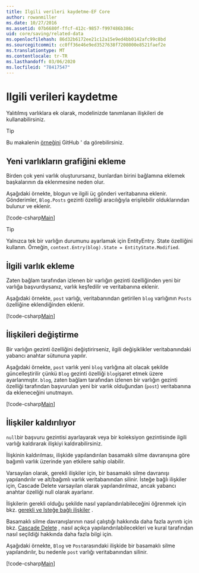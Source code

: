 ```yaml
---
title: Ilgili verileri kaydetme-EF Core
author: rowanmiller
ms.date: 10/27/2016
ms.assetid: 07b6680f-ffcf-412c-9857-f997486b386c
uid: core/saving/related-data
ms.openlocfilehash: 86d32b6172ee21c12a15e9ed4bb0142afc99c8bd
ms.sourcegitcommit: cc0ff36e46e9ed3527638f7208000e8521faef2e
ms.translationtype: MT
ms.contentlocale: tr-TR
ms.lasthandoff: 03/06/2020
ms.locfileid: "78417547"
---
```

# <a name="saving-related-data"></a>Ilgili verileri kaydetme

Yalıtılmış varlıklara ek olarak, modelinizde tanımlanan ilişkileri de kullanabilirsiniz.

> [!TIP]  
> Bu makalenin [örneğini](https://github.com/dotnet/EntityFramework.Docs/tree/master/samples/core/Saving/RelatedData/) GitHub ' da görebilirsiniz.

## <a name="adding-a-graph-of-new-entities"></a>Yeni varlıkların grafiğini ekleme

Birden çok yeni varlık oluşturursanız, bunlardan birini bağlamına eklemek başkalarının da eklenmesine neden olur.

Aşağıdaki örnekte, blogun ve ilgili üç gönderi veritabanına eklenir. Gönderimler, `Blog.Posts` gezinti özelliği aracılığıyla erişilebilir olduklarından bulunur ve eklenir.

[!code-csharp[Main](../../../samples/core/Saving/RelatedData/Sample.cs#AddingGraphOfEntities)]

> [!TIP]  
> Yalnızca tek bir varlığın durumunu ayarlamak için EntityEntry. State özelliğini kullanın. Örneğin, `context.Entry(blog).State = EntityState.Modified`.

## <a name="adding-a-related-entity"></a>İlgili varlık ekleme

Zaten bağlam tarafından izlenen bir varlığın gezinti özelliğinden yeni bir varlığa başvurdıysanız, varlık keşfedilir ve veritabanına eklenir.

Aşağıdaki örnekte, `post` varlığı, veritabanından getirilen `blog` varlığının `Posts` özelliğine eklendiğinden eklenir.

[!code-csharp[Main](../../../samples/core/Saving/RelatedData/Sample.cs#AddingRelatedEntity)]

## <a name="changing-relationships"></a>İlişkileri değiştirme

Bir varlığın gezinti özelliğini değiştirirseniz, ilgili değişiklikler veritabanındaki yabancı anahtar sütununa yapılır.

Aşağıdaki örnekte, `post` varlık yeni `blog` varlığına ait olacak şekilde güncelleştirilir çünkü `Blog` gezinti özelliği `blog`işaret etmek üzere ayarlanmıştır. `blog`, zaten bağlam tarafından izlenen bir varlığın gezinti özelliği tarafından başvurulan yeni bir varlık olduğundan (`post`) veritabanına da ekleneceğini unutmayın.

[!code-csharp[Main](../../../samples/core/Saving/RelatedData/Sample.cs#ChangingRelationships)]

## <a name="removing-relationships"></a>İlişkiler kaldırılıyor

`null`bir başvuru gezintisi ayarlayarak veya bir koleksiyon gezintisinde ilgili varlığı kaldırarak ilişkiyi kaldırabilirsiniz.

İlişkinin kaldırılması, ilişkide yapılandırılan basamaklı silme davranışına göre bağımlı varlık üzerinde yan etkilere sahip olabilir.

Varsayılan olarak, gerekli ilişkiler için, bir basamaklı silme davranışı yapılandırılır ve alt/bağımlı varlık veritabanından silinir. İsteğe bağlı ilişkiler için, Cascade Delete varsayılan olarak yapılandırılmaz, ancak yabancı anahtar özelliği null olarak ayarlanır.

İlişkilerin gerekli olduğu şekilde nasıl yapılandırılabileceğini öğrenmek için bkz. [gerekli ve Isteğe bağlı ilişkiler](../modeling/relationships.md#required-and-optional-relationships) .

Basamaklı silme davranışlarının nasıl çalıştığı hakkında daha fazla ayrıntı için bkz. [Cascade Delete](cascade-delete.md) , nasıl açıkça yapılandırılabilecekleri ve kural tarafından nasıl seçildiği hakkında daha fazla bilgi için.

Aşağıdaki örnekte, `Blog` ve `Post`arasındaki ilişkide bir basamaklı silme yapılandırılır, bu nedenle `post` varlığı veritabanından silinir.

[!code-csharp[Main](../../../samples/core/Saving/RelatedData/Sample.cs#RemovingRelationships)]
